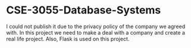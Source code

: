 # CSE-3055-Database-Systems
I could not publish it due to the privacy policy of the company we agreed with. In this project we need to make a deal with a company and create a real life project. Also, Flask is used on this project.
